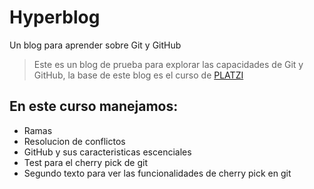 # Hyperblog
Un blog para aprender sobre Git y GitHub
>Este es un blog de prueba para explorar las capacidades de Git y GitHub, la base de este blog es el curso de [PLATZI](https://platzi.com/clases/git-github/ "PLATZI")

## En este curso manejamos:
* Ramas
* Resolucion de conflictos 
* GitHub y sus caracteristicas escenciales
* Test para el cherry pick de git
* Segundo texto para ver las funcionalidades de cherry pick en git